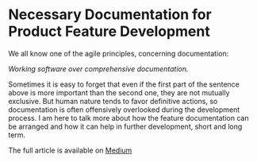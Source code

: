 # Necessary Documentation for Product Feature Development

We all know one of the agile principles, concerning documentation:

*Working software over comprehensive documentation.*

Sometimes it is easy to forget that even if the first part of the sentence above is more important than the second one, they are not mutually exclusive. But human nature tends to favor definitive actions, so documentation is often offensively overlooked during the development process. I am here to talk more about how the feature documentation can be arranged and how it can help in further development, short and long term.

The full article is available on [Medium](https://rastalina.medium.com/necessary-documentation-for-product-feature-development-1fa4c127853d)